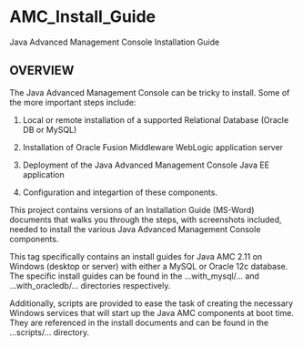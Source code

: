 # AMC_Install_Guide
Java Advanced Management Console Installation Guide

## OVERVIEW
The Java Advanced Management Console can be tricky to install.  Some of the
more important steps include:

1. Local or remote installation of a supported Relational Database (Oracle DB 
   or MySQL)

2. Installation of Oracle Fusion Middleware WebLogic application server

3. Deployment of the Java Advanced Management Console Java EE application

4. Configuration and integartion of these components.

This project contains versions of an Installation Guide (MS-Word) documents
that walks you through the steps, with screenshots included, needed to install
the various Java Advanced Management Console components.

This tag specifically contains an install guides for Java AMC 2.11 on Windows
(desktop or server) with either a MySQL or Oracle 12c database. The
specific install guides can be found in the ...with_mysql/... and
...with_oracledb/... directories respectively.

Additionally,  scripts are provided to ease the task of creating the necessary
Windows services that will start up the Java AMC components at boot time.
They are referenced in the install documents and can be found in the
...scripts/...  directory.
